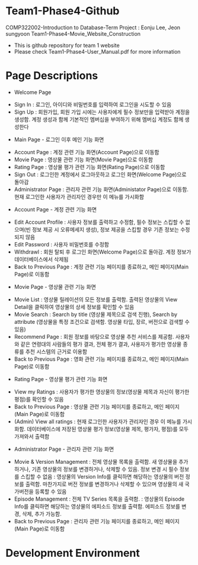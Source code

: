 # Team1-Phase4-Github
COMP322002-Introduction to Database-Term Project : Eonju Lee, Jeon sungyoon
Team1-Phase4-Movie_Website_Construction

* This is github repository for team 1 website
* Please check Team1-Phase4-User_Manual.pdf for more information

# Page Descriptions
* Welcome Page
- Sign In 
: 로그인, 아이디와 비밀번호를 입력하여 로그인을 시도할 수 있음
- Sign Up 
: 회원가입, 회원 가입 시에는 사용자에게 필수 정보만을 입력받아 계정을 생성함. 계정 생성과 함께 기본적인 멤버십을 부여하기 위해 멤버십 계정도 함께 생성한다

* Main Page - 로그인 이후 메인 기능 화면
- Account Page
: 계정 관련 기능 화면(Account Page)으로 이동함
- Movie Page
: 영상물 관련 기능 화면(Movie Page)으로 이동함
- Rating Page
: 영상물 평가 관련 기능 화면(Rating Page)으로 이동함
- Sign Out
: 로그인한 계정에서 로그아웃하고 로그인 화면(Welcome Page)으로 돌아감
- Administrator Page
: 관리자 관련 기능 화면(Administator Page)으로 이동함. 현재 로그인한 사용자가 관리자인 경우만 이 메뉴를 가시화함

* Account Page - 계정 관련 기능 화면
- Edit Account Profile
: 사용자 정보를 출력하고 수정함, 필수 정보는 스킵할 수 없으며(빈 정보 제공 시 오류메세지 생성), 정보 제공을 스킵할 경우 기존 정보는 수정되지 않음
- Edit Password
: 사용자 비밀번호를 수정함
- Withdrawl
: 회원 탈퇴 후 로그인 화면(Welcome Page)으로 돌아감. 계정 정보가 데이터베이스에서 삭제됨
- Back to Previous Page
: 계정 관련 기능 페이지를 종료하고, 메인 페이지(Main Page)로 이동함

* Movie Page - 영상물 관련 기능 화면
- Movie List
: 영상물 릴레이션의 모든 정보를 출력함. 출력된 영상물의 View Detail을 클릭하여 영상물의 상세 정보를 확인할 수 있음 
- Movie Search
: Search by title (영상물 제목으로 검색 진행), Search by attribute (영상물을 특정 조건으로 검색함. 영상물 타입, 장르, 버전으로 검색할 수 있음)
- Recommend Page
: 회원 정보를 바탕으로 영상물 추천 서비스를 제공함. 사용자와 같은 연령대의 사람들의 평가 결과, 전체 평가 결과, 사용자가 평가한 영상물 종류를 추천 시스템의 근거로 이용함
- Back to Previous Page
: 영화 관련 기능 페이지를 종료하고, 메인 페이지(Main Page)로 이동함

* Rating Page - 영상물 평가 관련 기능 화면
- View my Ratings
: 사용자가 평가한 영상물의 정보(영상물 제목과 자신이 평가한 평점)를 확인할 수 있음
- Back to Previous Page
: 영상물 관련 기능 페이지를 종료하고, 메인 페이지(Main Page)로 이동함
- (Admin) View all ratings
: 현재 로그인한 사용자가 관리자인 경우 이 메뉴를 가시화함. 데이터베이스에 저장된 영상물 평가 정보(영상물 제목, 평가자, 평점)를 모두 가져와서 출력함

* Administrator Page - 관리자 관련 기능 화면
- Movie & Version Management
: 전체 영상물 목록을 출력함. 새 영상물을 추가하거나, 기존 영상물의 정보를 변경하거나, 삭제할 수 있음.  정보 변경 시 필수 정보를 스킵할 수 없음
: 영상물의 Version Info를 클릭하면 해당하는 영상물의 버전 정보를 출력함. 마찬가지로 버전 정보를 변경하거나 삭제할 수 있으며 영상물의 새 국가버전을 등록할 수 있음
- Episode Management
: 전체 TV Series 목록을 출력함.
: 영상물의 Episode Info를 클릭하면 해당하는 영상물의 에피소드 정보를 출력함. 에피소드 정보를 변경, 삭제, 추가 가능함.
- Back to Previous Page
: 관리자 관련 기능 페이지를 종료하고, 메인 페이지(Main Page)로 이동함

# Development Environment
